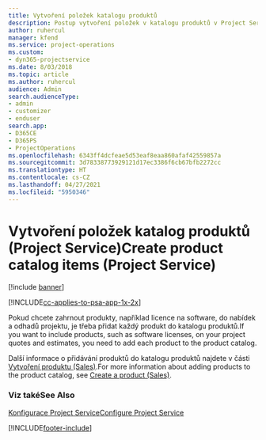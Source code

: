 ```yaml
---
title: Vytvoření položek katalogu produktů
description: Postup vytvoření položek v katalogu produktů v Project Service
author: ruhercul
manager: kfend
ms.service: project-operations
ms.custom:
- dyn365-projectservice
ms.date: 8/03/2018
ms.topic: article
ms.author: ruhercul
audience: Admin
search.audienceType:
- admin
- customizer
- enduser
search.app:
- D365CE
- D365PS
- ProjectOperations
ms.openlocfilehash: 6343ff4dcfeae5d53eaf8eaa860afaf42559857a
ms.sourcegitcommit: 3d78338773929121d17ec3386f6cb67bfb2272cc
ms.translationtype: HT
ms.contentlocale: cs-CZ
ms.lasthandoff: 04/27/2021
ms.locfileid: "5950346"
---
```

# <a name="create-product-catalog-items-project-service"></a><span data-ttu-id="7376a-103">Vytvoření položek katalog produktů (Project Service)</span><span class="sxs-lookup"><span data-stu-id="7376a-103">Create product catalog items (Project Service)</span></span>

[!include [banner](../includes/psa-now-project-operations.md)]

[!INCLUDE[cc-applies-to-psa-app-1x-2x](../includes/cc-applies-to-psa-app-1x-2x.md)]

<span data-ttu-id="7376a-104">Pokud chcete zahrnout produkty, například licence na software, do nabídek a odhadů projektu, je třeba přidat každý produkt do katalogu produktů.</span><span class="sxs-lookup"><span data-stu-id="7376a-104">If you want to include products, such as software licenses, on your project quotes and estimates, you need to add each product to the product catalog.</span></span>  
  
 <span data-ttu-id="7376a-105">Další informace o přidávání produktů do katalogu produktů najdete v části [Vytvoření produktu (Sales)](/dynamics365/sales-enterprise/create-product-sales).</span><span class="sxs-lookup"><span data-stu-id="7376a-105">For more information about adding products to the product catalog, see [Create a product (Sales)](/dynamics365/sales-enterprise/create-product-sales).</span></span>  
  
### <a name="see-also"></a><span data-ttu-id="7376a-106">Viz také</span><span class="sxs-lookup"><span data-stu-id="7376a-106">See Also</span></span>  
 [<span data-ttu-id="7376a-107">Konfigurace Project Service</span><span class="sxs-lookup"><span data-stu-id="7376a-107">Configure Project Service</span></span>](../psa/configure.md)


[!INCLUDE[footer-include](../includes/footer-banner.md)]